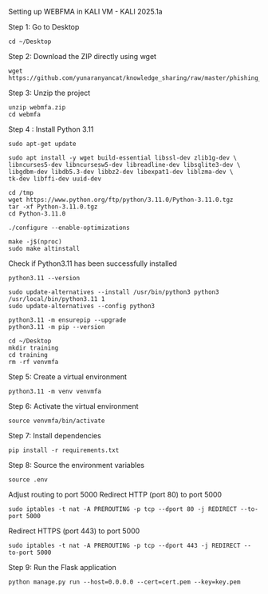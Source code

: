 Setting up WEBFMA in KALI VM - KALI 2025.1a

Step 1: Go to Desktop
```
cd ~/Desktop
```

Step 2: Download the ZIP directly using wget
```
wget https://github.com/yunaranyancat/knowledge_sharing/raw/master/phishing_workshop/webmfa.zip
```
Step 3: Unzip the project
```
unzip webmfa.zip
cd webmfa
```
Step 4 : Install Python 3.11
```
sudo apt-get update

sudo apt install -y wget build-essential libssl-dev zlib1g-dev \
libncurses5-dev libncursesw5-dev libreadline-dev libsqlite3-dev \
libgdbm-dev libdb5.3-dev libbz2-dev libexpat1-dev liblzma-dev \
tk-dev libffi-dev uuid-dev
```
```
cd /tmp                                                         
wget https://www.python.org/ftp/python/3.11.0/Python-3.11.0.tgz  
tar -xf Python-3.11.0.tgz                                      
cd Python-3.11.0
```
```
./configure --enable-optimizations
```
```
make -j$(nproc)                                                 
sudo make altinstall
```
Check if Python3.11 has been successfully installed
```
python3.11 --version 
```
```
sudo update-alternatives --install /usr/bin/python3 python3 /usr/local/bin/python3.11 1
sudo update-alternatives --config python3
```
```
python3.11 -m ensurepip --upgrade
python3.11 -m pip --version
```
```
cd ~/Desktop
mkdir training
cd training
rm -rf venvmfa
```

Step 5: Create a virtual environment
```
python3.11 -m venv venvmfa
```
Step 6: Activate the virtual environment
```
source venvmfa/bin/activate
```
Step 7: Install dependencies
```
pip install -r requirements.txt
```
Step 8: Source the environment variables
```
source .env
```
Adjust routing to port 5000
Redirect HTTP (port 80) to port 5000
```
sudo iptables -t nat -A PREROUTING -p tcp --dport 80 -j REDIRECT --to-port 5000
```
Redirect HTTPS (port 443) to port 5000
```
sudo iptables -t nat -A PREROUTING -p tcp --dport 443 -j REDIRECT --to-port 5000
```
Step 9: Run the Flask application
```
python manage.py run --host=0.0.0.0 --cert=cert.pem --key=key.pem
```
